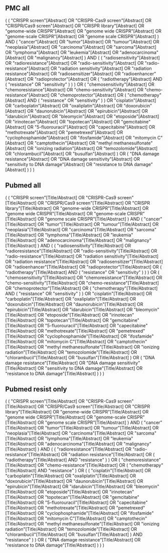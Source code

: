 ## PMC all

(
    (
        "CRISPR screen"[Abstract] OR 
        "CRISPR-Cas9 screen"[Abstract] OR 
        "CRISPR/Cas9 screen"[Abstract] OR 
        "CRISPR library"[Abstract] OR 
        "genome-wide CRISPR"[Abstract] OR 
        "genome wide CRISPR"[Abstract] OR 
        "genome-scale CRISPR"[Abstract] OR 
        "genome scale CRISPR"[Abstract]
    ) 
    AND 
    (
        "cancer"[Abstract] OR 
        "tumor"[Abstract] OR 
        "tumour"[Abstract] OR 
        "neoplasia"[Abstract] OR 
        "carcinoma"[Abstract] OR 
        "sarcoma"[Abstract] OR 
        "lymphoma"[Abstract] OR 
        "leukemia"[Abstract] OR 
        "adenocarcinoma"[Abstract] OR 
        "malignancy"[Abstract]
    )
    AND 
    (
        (
            "radiosensitivity"[Abstract] OR 
            "radioresistance"[Abstract] OR 
            "radio-sensitivity"[Abstract] OR 
            "radio-resistance"[Abstract] OR 
            "radiation sensitivity"[Abstract] OR 
            "radiation resistance"[Abstract] OR 
            "radiosensitizer"[Abstract] OR 
            "radioenhancer"[Abstract] OR 
            "radioprotector"[Abstract] OR 
            (
                "radiotherapy"[Abstract] AND 
                (
                    "resistance" OR 
                    "sensitivity"
                )
            )
        ) 
        OR 
        (
            "chemosensitivity"[Abstract] OR 
            "chemoresistance"[Abstract] OR 
            "chemo-sensitivity"[Abstract] OR 
            "chemo-resistance"[Abstract] OR 
            "chemoprotector"[Abstract] OR 
            (
                "chemotherapy"[Abstract] AND 
                (
                    "resistance" OR 
                    "sensitivity"
                )
            ) 
            OR 
            "cisplatin"[Abstract] OR 
            "carboplatin"[Abstract] OR 
            "oxaliplatin"[Abstract] OR 
            "doxorubicin"[Abstract] OR 
            "daunorubicin"[Abstract] OR 
            "epirubicin"[Abstract] OR 
            "idarubicin"[Abstract] OR 
            "bleomycin"[Abstract] OR 
            "etoposide"[Abstract] OR 
            "irinotecan"[Abstract] OR 
            "topotecan"[Abstract] OR 
            "gemcitabine"[Abstract] OR 
            "5-fluorouracil"[Abstract] OR 
            "capecitabine"[Abstract] OR 
            "methotrexate"[Abstract] OR 
            "pemetrexed"[Abstract] OR 
            "cyclophosphamide"[Abstract] OR 
            "ifosfamide"[Abstract] OR 
            "mitomycin C"[Abstract] OR 
            "camptothecin"[Abstract] OR 
            "methyl methanesulfonate"[Abstract] OR 
            "ionizing radiation"[Abstract] OR 
            "temozolomide"[Abstract] OR 
            "chlorambucil"[Abstract] OR 
            "busulfan"[Abstract]
        ) 
        OR 
        (
            "DNA damage resistance"[Abstract] OR
            "DNA damage sensitivity"[Abstract] OR
            "sensitivity to DNA damage"[Abstract] OR
            "resistance to DNA damage"[Abstract]
        )
    )
)


## Pubmed all

(
    (
        "CRISPR screen"[Title/Abstract] OR 
        "CRISPR-Cas9 screen"[Title/Abstract] OR 
        "CRISPR/Cas9 screen"[Title/Abstract] OR 
        "CRISPR library"[Title/Abstract] OR 
        "genome-wide CRISPR"[Title/Abstract] OR 
        "genome wide CRISPR"[Title/Abstract] OR 
        "genome-scale CRISPR"[Title/Abstract] OR 
        "genome scale CRISPR"[Title/Abstract]
    ) 
    AND 
    (
        "cancer"[Title/Abstract] OR 
        "tumor"[Title/Abstract] OR 
        "tumour"[Title/Abstract] OR 
        "neoplasia"[Title/Abstract] OR 
        "carcinoma"[Title/Abstract] OR 
        "sarcoma"[Title/Abstract] OR 
        "lymphoma"[Title/Abstract] OR 
        "leukemia"[Title/Abstract] OR 
        "adenocarcinoma"[Title/Abstract] OR 
        "malignancy"[Title/Abstract]
    )
    AND 
    (
        (
            "radiosensitivity"[Title/Abstract] OR 
            "radioresistance"[Title/Abstract] OR 
            "radio-sensitivity"[Title/Abstract] OR 
            "radio-resistance"[Title/Abstract] OR 
            "radiation sensitivity"[Title/Abstract] OR 
            "radiation resistance"[Title/Abstract] OR 
            "radiosensitizer"[Title/Abstract] OR 
            "radioenhancer"[Title/Abstract] OR 
            "radioprotector"[Title/Abstract] OR 
            (
                "radiotherapy"[Title/Abstract] AND 
                (
                    "resistance" OR 
                    "sensitivity"
                )
            )
        ) 
        OR 
        (
            "chemosensitivity"[Title/Abstract] OR 
            "chemoresistance"[Title/Abstract] OR 
            "chemo-sensitivity"[Title/Abstract] OR 
            "chemo-resistance"[Title/Abstract] OR 
            "chemoprotector"[Title/Abstract] OR 
            (
                "chemotherapy"[Title/Abstract] AND 
                (
                    "resistance" OR 
                    "sensitivity"
                )
            ) 
            OR 
            "cisplatin"[Title/Abstract] OR 
            "carboplatin"[Title/Abstract] OR 
            "oxaliplatin"[Title/Abstract] OR 
            "doxorubicin"[Title/Abstract] OR 
            "daunorubicin"[Title/Abstract] OR 
            "epirubicin"[Title/Abstract] OR 
            "idarubicin"[Title/Abstract] OR 
            "bleomycin"[Title/Abstract] OR 
            "etoposide"[Title/Abstract] OR 
            "irinotecan"[Title/Abstract] OR 
            "topotecan"[Title/Abstract] OR 
            "gemcitabine"[Title/Abstract] OR 
            "5-fluorouracil"[Title/Abstract] OR 
            "capecitabine"[Title/Abstract] OR 
            "methotrexate"[Title/Abstract] OR 
            "pemetrexed"[Title/Abstract] OR 
            "cyclophosphamide"[Title/Abstract] OR 
            "ifosfamide"[Title/Abstract] OR 
            "mitomycin C"[Title/Abstract] OR 
            "camptothecin"[Title/Abstract] OR 
            "methyl methanesulfonate"[Title/Abstract] OR 
            "ionizing radiation"[Title/Abstract] OR 
            "temozolomide"[Title/Abstract] OR 
            "chlorambucil"[Title/Abstract] OR 
            "busulfan"[Title/Abstract]
        ) 
        OR 
        (
            "DNA damage resistance"[Title/Abstract] OR
            "DNA damage sensitivity"[Title/Abstract] OR
            "sensitivity to DNA damage"[Title/Abstract] OR
            "resistance to DNA damage"[Title/Abstract]
        )
    )
)

## Pubmed resist only

(
    (
        "CRISPR screen"[Title/Abstract] OR 
        "CRISPR-Cas9 screen"[Title/Abstract] OR 
        "CRISPR/Cas9 screen"[Title/Abstract] OR 
        "CRISPR library"[Title/Abstract] OR 
        "genome-wide CRISPR"[Title/Abstract] OR 
        "genome wide CRISPR"[Title/Abstract] OR 
        "genome-scale CRISPR"[Title/Abstract] OR 
        "genome scale CRISPR"[Title/Abstract]
    ) 
    AND 
    (
        "cancer"[Title/Abstract] OR 
        "tumor"[Title/Abstract] OR 
        "tumour"[Title/Abstract] OR 
        "neoplasia"[Title/Abstract] OR 
        "carcinoma"[Title/Abstract] OR 
        "sarcoma"[Title/Abstract] OR 
        "lymphoma"[Title/Abstract] OR 
        "leukemia"[Title/Abstract] OR 
        "adenocarcinoma"[Title/Abstract] OR 
        "malignancy"[Title/Abstract]
    )
    AND 
    (
        (
            "radioresistance"[Title/Abstract] OR 
            "radio-resistance"[Title/Abstract] OR 
            "radiation resistance"[Title/Abstract] OR 
            (
                "radiotherapy"[Title/Abstract] AND 
                "resistance"
            )
        ) 
        OR 
        (
            "chemoresistance"[Title/Abstract] OR 
            "chemo-resistance"[Title/Abstract] OR 
            (
                "chemotherapy"[Title/Abstract] AND 
                "resistance"
            ) 
            OR
            (
                (
                    "cisplatin"[Title/Abstract] OR 
                    "carboplatin"[Title/Abstract] OR 
                    "oxaliplatin"[Title/Abstract] OR 
                    "doxorubicin"[Title/Abstract] OR 
                    "daunorubicin"[Title/Abstract] OR 
                    "epirubicin"[Title/Abstract] OR 
                    "idarubicin"[Title/Abstract] OR 
                    "bleomycin"[Title/Abstract] OR 
                    "etoposide"[Title/Abstract] OR 
                    "irinotecan"[Title/Abstract] OR 
                    "topotecan"[Title/Abstract] OR 
                    "gemcitabine"[Title/Abstract] OR 
                    "5-fluorouracil"[Title/Abstract] OR 
                    "capecitabine"[Title/Abstract] OR 
                    "methotrexate"[Title/Abstract] OR 
                    "pemetrexed"[Title/Abstract] OR 
                    "cyclophosphamide"[Title/Abstract] OR 
                    "ifosfamide"[Title/Abstract] OR 
                    "mitomycin C"[Title/Abstract] OR 
                    "camptothecin"[Title/Abstract] OR 
                    "methyl methanesulfonate"[Title/Abstract] OR 
                    "ionizing radiation"[Title/Abstract] OR 
                    "temozolomide"[Title/Abstract] OR 
                    "chlorambucil"[Title/Abstract] OR 
                    "busulfan"[Title/Abstract]
                )
                AND
                "resistance"
            )
        ) 
        OR 
        (
            "DNA damage resistance"[Title/Abstract] OR
            "resistance to DNA damage"[Title/Abstract]
        )
    )
)
